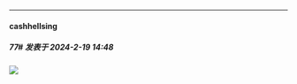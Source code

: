 
*****

####  cashhellsing  
##### 77#       发表于 2024-2-19 14:48

<img src="https://p.sda1.dev/15/ccaba69ea2a20ff584580e72437cb489/CMP_20240219144841062.jpg" referrerpolicy="no-referrer">

